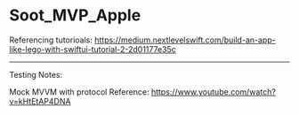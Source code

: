 # Soot_MVP_Apple

Referencing tutorioals:
https://medium.nextlevelswift.com/build-an-app-like-lego-with-swiftui-tutorial-2-2d01177e35c

*************

Testing Notes:

Mock MVVM with protocol 
Reference: https://www.youtube.com/watch?v=kHtEtAP4DNA

